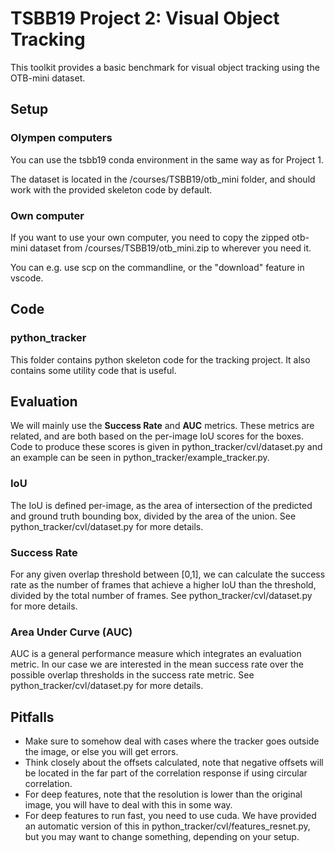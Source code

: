 # TSBB19 Project 2: Visual Object Tracking

This toolkit provides a basic benchmark for visual object tracking
using the OTB-mini dataset.

## Setup
### Olympen computers
You can use the tsbb19 conda environment in the same way as for Project 1.

The dataset is located in the /courses/TSBB19/otb_mini folder, and should work with the provided skeleton code by default.

### Own computer
If you want to use your own computer, you need to copy the zipped otb-mini dataset from /courses/TSBB19/otb_mini.zip to wherever you need it.

You can e.g. use scp on the commandline, or the "download" feature in vscode.



## Code
### python\_tracker 
This folder contains python skeleton code for the tracking project.
It also contains some utility code that is useful.


## Evaluation

We will mainly use the **Success Rate** and **AUC** metrics. These metrics are related, and are both based on the per-image IoU scores for the boxes.
Code to produce these scores is given in python\_tracker/cvl/dataset.py and an example can be seen in python\_tracker/example_tracker.py.

### IoU
The IoU is defined per-image, as the area of intersection of the predicted and ground truth bounding box, divided by the area of the union. See python\_tracker/cvl/dataset.py for more details.
### Success Rate
For any given overlap threshold between [0,1], we can calculate the success rate as the number of frames that achieve a higher IoU than the threshold, divided by the total number of frames. See python\_tracker/cvl/dataset.py for more details.
### Area Under Curve (AUC)
AUC is a general performance measure which integrates an evaluation metric. In our case we are interested in the mean success rate over the possible overlap thresholds in the success rate metric. See python\_tracker/cvl/dataset.py for more details.


## Pitfalls

* Make sure to somehow deal with cases where the tracker goes outside the image, or else you will get errors.
* Think closely about the offsets calculated, note that negative offsets will be located in the far part of the correlation response if using circular correlation.
* For deep features, note that the resolution is lower than the original image, you will have to deal with this in some way.
* For deep features to run fast, you need to use cuda. We have provided an automatic version of this in python\_tracker/cvl/features_resnet.py, but you may want to change something, depending on your setup.